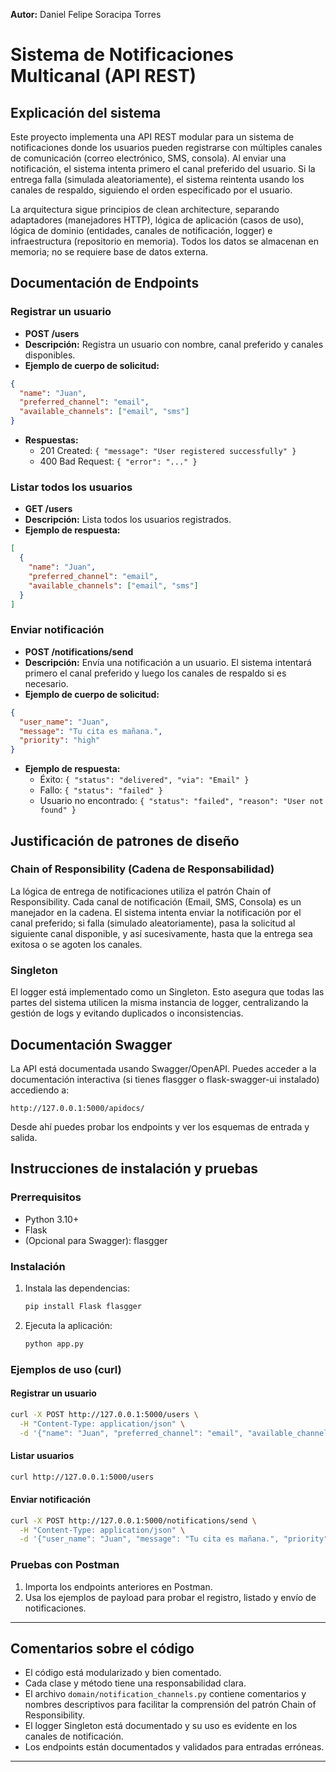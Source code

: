 **Autor:** Daniel Felipe Soracipa Torres

# Sistema de Notificaciones Multicanal (API REST)

## Explicación del sistema

Este proyecto implementa una API REST modular para un sistema de notificaciones donde los usuarios pueden registrarse con múltiples canales de comunicación (correo electrónico, SMS, consola). Al enviar una notificación, el sistema intenta primero el canal preferido del usuario. Si la entrega falla (simulada aleatoriamente), el sistema reintenta usando los canales de respaldo, siguiendo el orden especificado por el usuario.

La arquitectura sigue principios de clean architecture, separando adaptadores (manejadores HTTP), lógica de aplicación (casos de uso), lógica de dominio (entidades, canales de notificación, logger) e infraestructura (repositorio en memoria). Todos los datos se almacenan en memoria; no se requiere base de datos externa.

## Documentación de Endpoints

### Registrar un usuario
- **POST /users**
- **Descripción:** Registra un usuario con nombre, canal preferido y canales disponibles.
- **Ejemplo de cuerpo de solicitud:**
```json
{
  "name": "Juan",
  "preferred_channel": "email",
  "available_channels": ["email", "sms"]
}
```
- **Respuestas:**
  - 201 Created: `{ "message": "User registered successfully" }`
  - 400 Bad Request: `{ "error": "..." }`

### Listar todos los usuarios
- **GET /users**
- **Descripción:** Lista todos los usuarios registrados.
- **Ejemplo de respuesta:**
```json
[
  {
    "name": "Juan",
    "preferred_channel": "email",
    "available_channels": ["email", "sms"]
  }
]
```

### Enviar notificación
- **POST /notifications/send**
- **Descripción:** Envía una notificación a un usuario. El sistema intentará primero el canal preferido y luego los canales de respaldo si es necesario.
- **Ejemplo de cuerpo de solicitud:**
```json
{
  "user_name": "Juan",
  "message": "Tu cita es mañana.",
  "priority": "high"
}
```
- **Ejemplo de respuesta:**
  - Éxito: `{ "status": "delivered", "via": "Email" }`
  - Fallo: `{ "status": "failed" }`
  - Usuario no encontrado: `{ "status": "failed", "reason": "User not found" }`

## Justificación de patrones de diseño

### Chain of Responsibility (Cadena de Responsabilidad)
La lógica de entrega de notificaciones utiliza el patrón Chain of Responsibility. Cada canal de notificación (Email, SMS, Consola) es un manejador en la cadena. El sistema intenta enviar la notificación por el canal preferido; si falla (simulado aleatoriamente), pasa la solicitud al siguiente canal disponible, y así sucesivamente, hasta que la entrega sea exitosa o se agoten los canales.

### Singleton
El logger está implementado como un Singleton. Esto asegura que todas las partes del sistema utilicen la misma instancia de logger, centralizando la gestión de logs y evitando duplicados o inconsistencias.

## Documentación Swagger

La API está documentada usando Swagger/OpenAPI. Puedes acceder a la documentación interactiva (si tienes flasgger o flask-swagger-ui instalado) accediendo a:

```
http://127.0.0.1:5000/apidocs/
```

Desde ahí puedes probar los endpoints y ver los esquemas de entrada y salida.

## Instrucciones de instalación y pruebas

### Prerrequisitos
- Python 3.10+
- Flask
- (Opcional para Swagger): flasgger

### Instalación
1. Instala las dependencias:
   ```bash
   pip install Flask flasgger
   ```
2. Ejecuta la aplicación:
   ```bash
   python app.py
   ```

### Ejemplos de uso (curl)

#### Registrar un usuario
```bash
curl -X POST http://127.0.0.1:5000/users \
  -H "Content-Type: application/json" \
  -d '{"name": "Juan", "preferred_channel": "email", "available_channels": ["email", "sms"]}'
```

#### Listar usuarios
```bash
curl http://127.0.0.1:5000/users
```

#### Enviar notificación
```bash
curl -X POST http://127.0.0.1:5000/notifications/send \
  -H "Content-Type: application/json" \
  -d '{"user_name": "Juan", "message": "Tu cita es mañana.", "priority": "high"}'
```

### Pruebas con Postman
1. Importa los endpoints anteriores en Postman.
2. Usa los ejemplos de payload para probar el registro, listado y envío de notificaciones.

---

## Comentarios sobre el código

- El código está modularizado y bien comentado.
- Cada clase y método tiene una responsabilidad clara.
- El archivo `domain/notification_channels.py` contiene comentarios y nombres descriptivos para facilitar la comprensión del patrón Chain of Responsibility.
- El logger Singleton está documentado y su uso es evidente en los canales de notificación.
- Los endpoints están documentados y validados para entradas erróneas.

---



